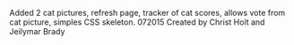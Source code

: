 Added 2 cat pictures, refresh page, tracker of cat scores, allows vote from cat picture, simples CSS skeleton.
072015 Created by Christ Holt and Jeilymar Brady

